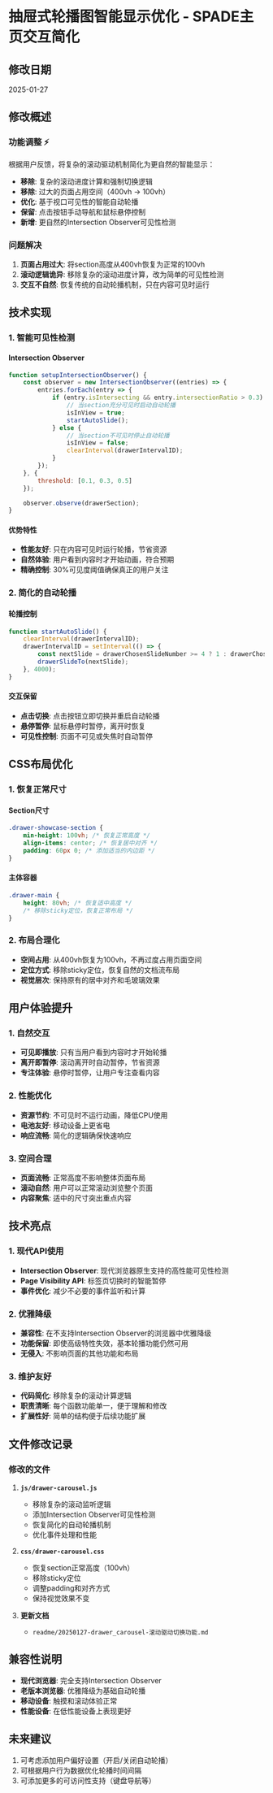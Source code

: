 # 抽屉式轮播图智能显示优化 - SPADE主页交互简化

## 修改日期
2025-01-27

## 修改概述

### 功能调整 ⚡
根据用户反馈，将复杂的滚动驱动机制简化为更自然的智能显示：
- **移除**: 复杂的滚动进度计算和强制切换逻辑
- **移除**: 过大的页面占用空间（400vh → 100vh）
- **优化**: 基于视口可见性的智能自动轮播
- **保留**: 点击按钮手动导航和鼠标悬停控制
- **新增**: 更自然的Intersection Observer可见性检测

### 问题解决
1. **页面占用过大**: 将section高度从400vh恢复为正常的100vh
2. **滚动逻辑诡异**: 移除复杂的滚动进度计算，改为简单的可见性检测
3. **交互不自然**: 恢复传统的自动轮播机制，只在内容可见时运行

## 技术实现

### 1. 智能可见性检测

#### Intersection Observer
```javascript
function setupIntersectionObserver() {
    const observer = new IntersectionObserver((entries) => {
        entries.forEach(entry => {
            if (entry.isIntersecting && entry.intersectionRatio > 0.3) {
                // 当section充分可见时启动自动轮播
                isInView = true;
                startAutoSlide();
            } else {
                // 当section不可见时停止自动轮播
                isInView = false;
                clearInterval(drawerIntervalID);
            }
        });
    }, {
        threshold: [0.1, 0.3, 0.5]
    });

    observer.observe(drawerSection);
}
```

#### 优势特性
- **性能友好**: 只在内容可见时运行轮播，节省资源
- **自然体验**: 用户看到内容时才开始动画，符合预期
- **精确控制**: 30%可见度阈值确保真正的用户关注

### 2. 简化的自动轮播

#### 轮播控制
```javascript
function startAutoSlide() {
    clearInterval(drawerIntervalID);
    drawerIntervalID = setInterval(() => {
        const nextSlide = drawerChosenSlideNumber >= 4 ? 1 : drawerChosenSlideNumber + 1;
        drawerSlideTo(nextSlide);
    }, 4000);
}
```

#### 交互保留
- **点击切换**: 点击按钮立即切换并重启自动轮播
- **悬停暂停**: 鼠标悬停时暂停，离开时恢复
- **可见性控制**: 页面不可见或失焦时自动暂停

## CSS布局优化

### 1. 恢复正常尺寸

#### Section尺寸
```css
.drawer-showcase-section {
    min-height: 100vh; /* 恢复正常高度 */
    align-items: center; /* 恢复居中对齐 */
    padding: 60px 0; /* 添加适当的内边距 */
}
```

#### 主体容器
```css
.drawer-main {
    height: 80vh; /* 恢复适中高度 */
    /* 移除sticky定位，恢复正常布局 */
}
```

### 2. 布局合理化
- **空间占用**: 从400vh恢复为100vh，不再过度占用页面空间
- **定位方式**: 移除sticky定位，恢复自然的文档流布局
- **视觉层次**: 保持原有的居中对齐和毛玻璃效果

## 用户体验提升

### 1. 自然交互
- **可见即播放**: 只有当用户看到内容时才开始轮播
- **离开即暂停**: 滚动离开时自动暂停，节省资源
- **专注体验**: 悬停时暂停，让用户专注查看内容

### 2. 性能优化
- **资源节约**: 不可见时不运行动画，降低CPU使用
- **电池友好**: 移动设备上更省电
- **响应流畅**: 简化的逻辑确保快速响应

### 3. 空间合理
- **页面流畅**: 正常高度不影响整体页面布局
- **滚动自然**: 用户可以正常滚动浏览整个页面
- **内容聚焦**: 适中的尺寸突出重点内容

## 技术亮点

### 1. 现代API使用
- **Intersection Observer**: 现代浏览器原生支持的高性能可见性检测
- **Page Visibility API**: 标签页切换时的智能暂停
- **事件优化**: 减少不必要的事件监听和计算

### 2. 优雅降级
- **兼容性**: 在不支持Intersection Observer的浏览器中优雅降级
- **功能保留**: 即使高级特性失效，基本轮播功能仍然可用
- **无侵入**: 不影响页面的其他功能和布局

### 3. 维护友好
- **代码简化**: 移除复杂的滚动计算逻辑
- **职责清晰**: 每个函数功能单一，便于理解和修改
- **扩展性好**: 简单的结构便于后续功能扩展

## 文件修改记录

### 修改的文件
1. **`js/drawer-carousel.js`**
   - 移除复杂的滚动监听逻辑
   - 添加Intersection Observer可见性检测
   - 恢复简化的自动轮播机制
   - 优化事件处理和性能

2. **`css/drawer-carousel.css`**
   - 恢复section正常高度（100vh）
   - 移除sticky定位
   - 调整padding和对齐方式
   - 保持视觉效果不变

3. **更新文档**
   - `readme/20250127-drawer_carousel-滚动驱动切换功能.md`

## 兼容性说明
- **现代浏览器**: 完全支持Intersection Observer
- **老版本浏览器**: 优雅降级为基础自动轮播
- **移动设备**: 触摸和滚动体验正常
- **性能设备**: 在低性能设备上表现更好

## 未来建议
1. 可考虑添加用户偏好设置（开启/关闭自动轮播）
2. 可根据用户行为数据优化轮播时间间隔
3. 可添加更多的可访问性支持（键盘导航等） 
